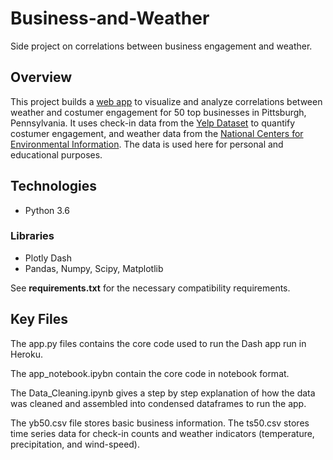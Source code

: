 # Business-and-Weather
Side project on correlations between business engagement and weather.

## Overview 

This project builds a [web app](https://business-and-weather.herokuapp.com) to visualize and analyze correlations
between weather and costumer engagement for 50 top businesses in Pittsburgh, Pennsylvania. It uses check-in data
from the [Yelp Dataset](https://www.yelp.com/dataset) to quantify costumer engagement, and weather data from the
[National Centers for Environmental Information](https://www.ncdc.noaa.gov/data-access/). The data is used here
for personal and educational purposes. 

## Technologies 

* Python 3.6

### Libraries

* Plotly Dash
* Pandas, Numpy, Scipy, Matplotlib

See __requirements.txt__ for the necessary compatibility requirements.  

## Key Files

The app.py files contains the core code used to run the Dash app run in Heroku. 

The app_notebook.ipybn contain the core code in notebook format.

The Data_Cleaning.ipynb gives a step by step explanation of how the data was cleaned and assembled into condensed 
dataframes to run the app. 

The yb50.csv file stores basic business information. The ts50.csv stores time series data for check-in counts 
and weather indicators (temperature, precipitation, and wind-speed).
